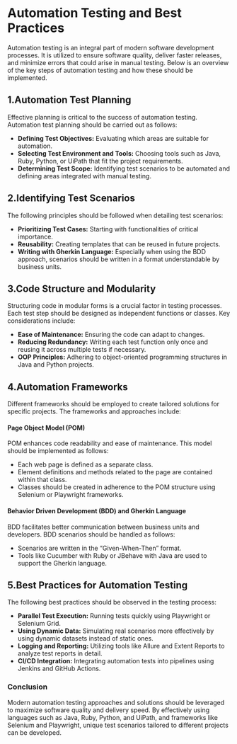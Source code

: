 # Automation Testing and Best Practices
Automation testing is an integral part of modern software development processes. It is utilized to ensure software quality, deliver faster releases, and minimize errors that could arise in manual testing. Below is an overview of the key steps of automation testing and how these should be implemented.

## 1.Automation Test Planning

Effective planning is critical to the success of automation testing. Automation test planning should be carried out as follows:
- **Defining Test Objectives:** Evaluating which areas are suitable for automation.
- **Selecting Test Environment and Tools:** Choosing tools such as Java, Ruby, Python, or UiPath that fit the project requirements.
- **Determining Test Scope:** Identifying test scenarios to be automated and defining areas integrated with manual testing.

## 2.Identifying Test Scenarios

The following principles should be followed when detailing test scenarios:
- **Prioritizing Test Cases:** Starting with functionalities of critical importance.
- **Reusability:** Creating templates that can be reused in future projects.
- **Writing with Gherkin Language:** Especially when using the BDD approach, scenarios should be written in a format understandable by business units.

## 3.Code Structure and Modularity

Structuring code in modular forms is a crucial factor in testing processes. Each test step should be designed as independent functions or classes. Key considerations include:
- **Ease of Maintenance:** Ensuring the code can adapt to changes.
- **Reducing Redundancy:** Writing each test function only once and reusing it across multiple tests if necessary.
- **OOP Principles:** Adhering to object-oriented programming structures in Java and Python projects.

## 4.Automation Frameworks

Different frameworks should be employed to create tailored solutions for specific projects. The frameworks and approaches include:

#### Page Object Model (POM)

POM enhances code readability and ease of maintenance. This model should be implemented as follows:
- Each web page is defined as a separate class.
- Element definitions and methods related to the page are contained within that class.
- Classes should be created in adherence to the POM structure using Selenium or Playwright frameworks.

#### Behavior Driven Development (BDD) and Gherkin Language

BDD facilitates better communication between business units and developers. BDD scenarios should be handled as follows:
- Scenarios are written in the “Given-When-Then” format.
- Tools like Cucumber with Ruby or JBehave with Java are used to support the Gherkin language.

## 5.Best Practices for Automation Testing

The following best practices should be observed in the testing process:
- **Parallel Test Execution:** Running tests quickly using Playwright or Selenium Grid.
- **Using Dynamic Data:** Simulating real scenarios more effectively by using dynamic datasets instead of static ones.
- **Logging and Reporting:** Utilizing tools like Allure and Extent Reports to analyze test reports in detail.
- **CI/CD Integration:** Integrating automation tests into pipelines using Jenkins and GitHub Actions.

### Conclusion

Modern automation testing approaches and solutions should be leveraged to maximize software quality and delivery speed. By effectively using languages such as Java, Ruby, Python, and UiPath, and frameworks like Selenium and Playwright, unique test scenarios tailored to different projects can be developed.
